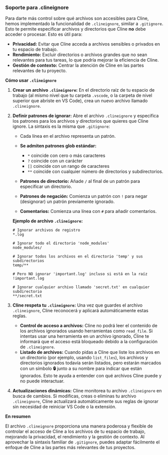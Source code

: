 ### Soporte para .clineignore

Para darte más control sobre qué archivos son accesibles para Cline, hemos implementado la funcionalidad de `.clineignore`, similar a `.gitignore`. Esto te permite especificar archivos y directorios que Cline **no** debe acceder o procesar. Esto es útil para:

*   **Privacidad:** Evitar que Cline acceda a archivos sensibles o privados en tu espacio de trabajo.
*   **Rendimiento:** Excluir directorios o archivos grandes que no sean relevantes para tus tareas, lo que podría mejorar la eficiencia de Cline.
*   **Gestión de contexto:** Centrar la atención de Cline en las partes relevantes de tu proyecto.

**Cómo usar `.clineignore`**

1.  **Crear un archivo `.clineignore`:** En el directorio raíz de tu espacio de trabajo (al mismo nivel que tu carpeta `.vscode`, o la carpeta de nivel superior que abriste en VS Code), crea un nuevo archivo llamado `.clineignore`.

2.  **Definir patrones de ignorar:** Abre el archivo `.clineignore` y especifica los patrones para los archivos y directorios que quieres que Cline ignore. La sintaxis es la misma que `.gitignore`:

    *   Cada línea en el archivo representa un patrón.
    *   **Se admiten patrones glob estándar:**
        *   `*` coincide con cero o más caracteres
        *   `?` coincide con un carácter
        *   `[]` coincide con un rango de caracteres
        *   `**` coincide con cualquier número de directorios y subdirectorios.

    *   **Patrones de directorio:** Añade `/` al final de un patrón para especificar un directorio.
    *   **Patrones de negación:** Comienza un patrón con `!` para negar (designorar) un patrón previamente ignorado.
    *   **Comentarios:** Comienza una línea con `#` para añadir comentarios.

    **Ejemplo de archivo `.clineignore`:**

    ```
    # Ignorar archivos de registro
    *.log

    # Ignorar todo el directorio 'node_modules'
    node_modules/

    # Ignorar todos los archivos en el directorio 'temp' y sus subdirectorios
    temp/**

    # Pero NO ignorar 'important.log' incluso si está en la raíz
    !important.log

    # Ignorar cualquier archivo llamado 'secret.txt' en cualquier subdirectorio
    **/secret.txt
    ```

3.  **Cline respeta tu `.clineignore`:** Una vez que guardes el archivo `.clineignore`, Cline reconocerá y aplicará automáticamente estas reglas.

    *   **Control de acceso a archivos:** Cline no podrá leer el contenido de los archivos ignorados usando herramientas como `read_file`. Si intentas usar una herramienta en un archivo ignorado, Cline te informará que el acceso está bloqueado debido a la configuración de `.clineignore`.
    *   **Listado de archivos:** Cuando pidas a Cline que liste los archivos en un directorio (por ejemplo, usando `list_files`), los archivos y directorios ignorados todavía serán listados, pero estarán marcados con un símbolo **🔒** junto a su nombre para indicar que están ignorados. Esto te ayuda a entender con qué archivos Cline puede y no puede interactuar.

4.  **Actualizaciones dinámicas:** Cline monitorea tu archivo `.clineignore` en busca de cambios. Si modificas, creas o eliminas tu archivo `.clineignore`, Cline actualizará automáticamente sus reglas de ignorar sin necesidad de reiniciar VS Code o la extensión.

**En resumen**

El archivo `.clineignore` proporciona una manera poderosa y flexible de controlar el acceso de Cline a los archivos de tu espacio de trabajo, mejorando la privacidad, el rendimiento y la gestión de contexto. Al aprovechar la sintaxis familiar de `.gitignore`, puedes adaptar fácilmente el enfoque de Cline a las partes más relevantes de tus proyectos.